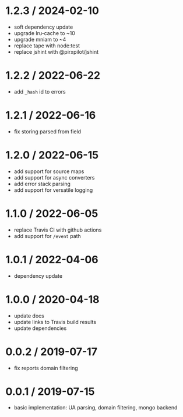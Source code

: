 
1.2.3 / 2024-02-10
==================

 * soft dependency update
 * upgrade lru-cache to ~10
 * upgrade mniam to ~4
 * replace tape with node:test
 * replace jshint with @pirxpilot/jshint

1.2.2 / 2022-06-22
==================

 * add `_hash` id to errors

1.2.1 / 2022-06-16
==================

 * fix storing parsed from field

1.2.0 / 2022-06-15
==================

 * add support for source maps
 * add support for async converters
 * add error stack parsing
 * add support for versatile logging

1.1.0 / 2022-06-05
==================

 * replace Travis CI with github actions
 * add support for `/event` path

1.0.1 / 2022-04-06
==================

 * dependency update

1.0.0 / 2020-04-18
==================

 * update docs
 * update links to Travis build results
 * update dependencies

0.0.2 / 2019-07-17
==================

 * fix reports domain filtering

0.0.1 / 2019-07-15
==================

 * basic implementation: UA parsing, domain filtering, mongo backend
